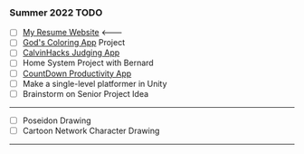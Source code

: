 ### Summer 2022 TODO
- [ ] [My Resume Website](https://github.com/sebems/cv) <---
- [ ] [God's Coloring App](https://github.com/LightSys/gods-story-colouring-app/tree/react_branch) Project 
- [ ] [CalvinHacks Judging App](https://github.com/sebems/cal-hacks-web-app)
- [ ] Home System Project with Bernard
- [ ] [CountDown Productivity App](https://github.com/sebems/anIdea)
- [ ] Make a single-level platformer in Unity
- [ ] Brainstorm on Senior Project Idea
----
- [ ] Poseidon Drawing
- [ ] Cartoon Network Character Drawing
----
